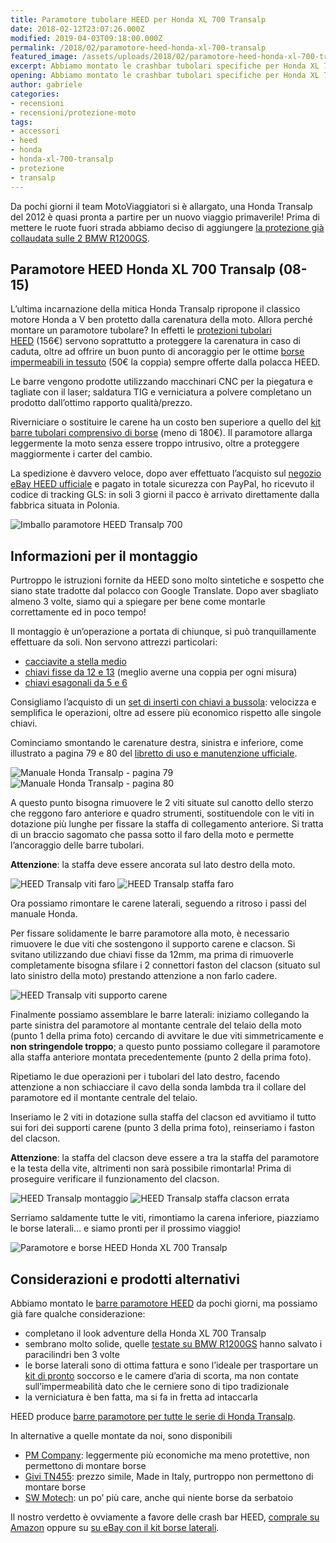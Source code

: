 ```yaml
---
title: Paramotore tubolare HEED per Honda XL 700 Transalp
date: 2018-02-12T23:07:26.000Z
modified: 2019-04-03T09:18:00.000Z
permalink: /2018/02/paramotore-heed-honda-xl-700-transalp
featured_image: /assets/uploads/2018/02/paramotore-heed-honda-xl-700-transalp/featured_image.jpg
excerpt: Abbiamo montato le crashbar tubolari specifiche per Honda XL 700 Transalp (08-15) prodotte da HEED, ecco le nostre istruzioni di montaggio e considerazioni sulle barre di protezione.
opening: Abbiamo montato le crashbar tubolari specifiche per Honda XL 700 Transalp (08-15) prodotte da HEED, ecco le nostre istruzioni di montaggio e considerazioni sulle barre di protezione e le borse da serbatoio.
author: gabriele
categories:
- recensioni
- recensioni/protezione-moto
tags:
- accessori
- heed
- honda
- honda-xl-700-transalp
- protezione
- transalp
---
```

Da pochi giorni il team MotoViaggiatori si è allargato, una Honda Transalp del 2012 è quasi pronta a partire per un nuovo viaggio primaverile! Prima di mettere le ruote fuori strada abbiamo deciso di aggiungere [la protezione già collaudata sulle 2 BMW R1200GS](/2016/09/paramotore-tubolare-heed-bmw-r-1200-gs/).

## Paramotore HEED Honda XL 700 Transalp (08-15)

L’ultima incarnazione della mitica Honda Transalp ripropone il classico motore Honda a V ben protetto dalla carenatura della moto. Allora perché montare un paramotore tubolare? In effetti le [protezioni tubolari HEED](http://amzn.to/2H9B8kd) (156€) servono soprattutto a proteggere la carenatura in caso di caduta, oltre ad offrire un buon punto di ancoraggio per le ottime [borse impermeabili in tessuto](https://ebay.us/zVTw73) (50€ la coppia) sempre offerte dalla polacca HEED.

Le barre vengono prodotte utilizzando macchinari CNC per la piegatura e tagliate con il laser; saldatura TIG e verniciatura a polvere completano un prodotto dall’ottimo rapporto qualità/prezzo.

Riverniciare o sostituire le carene ha un costo ben superiore a quello del [kit barre tubolari comprensivo di borse](https://ebay.us/zVTw73) (meno di 180€). Il paramotore allarga leggermente la moto senza essere troppo intrusivo, oltre a proteggere maggiormente i carter del cambio.

La spedizione è davvero veloce, dopo aver effettuato l’acquisto sul [negozio eBay HEED ufficiale](http://ebay.us/gyxuGc) e pagato in totale sicurezza con PayPal, ho ricevuto il codice di tracking GLS: in soli 3 giorni il pacco è arrivato direttamente dalla fabbrica situata in Polonia.

![Imballo paramotore HEED Transalp 700](/assets/uploads/2018/02/paramotore-heed-honda-xl-700-transalp/galleries/0/0.jpg "Il paramotore HEED arriva in una grossa scatola, perfettamente imballato")

## Informazioni per il montaggio

Purtroppo le istruzioni fornite da HEED sono molto sintetiche e sospetto che siano state tradotte dal polacco con Google Translate. Dopo aver sbagliato almeno 3 volte, siamo qui a spiegare per bene come montarle correttamente ed in poco tempo!

Il montaggio è un’operazione a portata di chiunque, si può tranquillamente effettuare da soli. Non servono attrezzi particolari:

- [cacciavite a stella medio](http://amzn.to/2Hb0mys)
- [chiavi fisse da 12 e 13](http://amzn.to/2o2H85t) (meglio averne una coppia per ogni misura)
- [chiavi esagonali da 5 e 6](http://amzn.to/2EDFth5)

Consigliamo l’acquisto di un [set di inserti con chiavi a bussola](http://amzn.to/2nV4Ml4): velocizza e semplifica le operazioni, oltre ad essere più economico rispetto alle singole chiavi.

Cominciamo smontando le carenature destra, sinistra e inferiore, come illustrato a pagina 79 e 80 del [libretto di uso e manutenzione ufficiale](http://www.hondaitalia.com/pdf/manuali/2010YM/Transalp.pdf).

![Manuale Honda Transalp - pagina 79](/assets/uploads/2018/02/paramotore-heed-honda-xl-700-transalp/galleries/1/0.png "Smontaggio e montaggio carenature laterali Honda XL 700 Transalp")
![Manuale Honda Transalp - pagina 80](/assets/uploads/2018/02/paramotore-heed-honda-xl-700-transalp/galleries/1/1.png "Smontaggio e montaggio carenatura inferiore Honda XL 700 Transalp")

A questo punto bisogna rimuovere le 2 viti situate sul canotto dello sterzo che reggono faro anteriore e quadro strumenti, sostituendole con le viti in dotazione più lunghe per fissare la staffa di collegamento anteriore. Si tratta di un braccio sagomato che passa sotto il faro della moto e permette l’ancoraggio delle barre tubolari.

**Attenzione**: la staffa deve essere ancorata sul lato destro della moto.

![HEED Transalp viti faro](/assets/uploads/2018/02/paramotore-heed-honda-xl-700-transalp/galleries/2/0.jpg "Le viti indicate dalle frecce vanno sostituite con quelle in dotazione alle barre paramotore HEED")
![HEED Transalp staffa faro](/assets/uploads/2018/02/paramotore-heed-honda-xl-700-transalp/galleries/2/1.jpg "La staffa di supporto anteriore montata. In rosso le viti da montare in questo passaggio, in verde la vite di fissaggio anteriore.")

Ora possiamo rimontare le carene laterali, seguendo a ritroso i passi del manuale Honda.

Per fissare solidamente le barre paramotore alla moto, è necessario rimuovere le due viti che sostengono il supporto carene e clacson.
Si svitano utilizzando due chiavi fisse da 12mm, ma prima di rimuoverle completamente bisogna sfilare i 2 connettori faston del clacson (situato sul lato sinistro della moto) prestando attenzione a non farlo cadere.

![HEED Transalp viti supporto carene](/assets/uploads/2018/02/paramotore-heed-honda-xl-700-transalp/galleries/3/0.jpg "Le viti indicate in rosso vanno sostituite con quelle in dotazione, a cui saranno fissate le barre paramotore")

Finalmente possiamo assemblare le barre laterali: iniziamo collegando la parte sinistra del paramotore al montante centrale del telaio della moto (punto 1 della prima foto) cercando di avvitare le due viti simmetricamente e **non stringendole troppo**; a questo punto possiamo collegare il paramotore alla staffa anteriore montata precedentemente (punto 2 della prima foto).

Ripetiamo le due operazioni per i tubolari del lato destro, facendo attenzione a non schiacciare il cavo della sonda lambda tra il collare del paramotore ed il montante centrale del telaio.

Inseriamo le 2 viti in dotazione sulla staffa del clacson ed avvitiamo il tutto sui fori dei supporti carene (punto 3 della prima foto), reinseriamo i faston del clacson.

**Attenzione**: la staffa del clacson deve essere a tra la staffa del paramotore e la testa della vite, altrimenti non sarà possibile rimontarla! Prima di proseguire verificare il funzionamento del clacson.

![HEED Transalp montaggio](/assets/uploads/2018/02/paramotore-heed-honda-xl-700-transalp/galleries/4/0.jpg "Montare il paramotore avvitando il collare intorno al montante centrale (1), poi avvitando la staffa anteriore (2) ed infine i supporti carene ed il clacson (3)")
![HEED Transalp staffa clacson errata](/assets/uploads/2018/02/paramotore-heed-honda-xl-700-transalp/galleries/4/1.jpg "Attenzione: la staffa del clacson va montata esternamente rispetto alla staffa del paramotore!")

Serriamo saldamente tutte le viti, rimontiamo la carena inferiore, piazziamo le borse laterali… e siamo pronti per il prossimo viaggio!

![Paramotore e borse HEED Honda XL 700 Transalp](/assets/uploads/2018/02/paramotore-heed-honda-xl-700-transalp/galleries/5/0.jpg "Paramotore e borse HEED per Honda XL 700 Transalp")

## Considerazioni e prodotti alternativi

Abbiamo montato le [barre paramotore HEED](https://ebay.us/zVTw73) da pochi giorni, ma possiamo già fare qualche considerazione:

- completano il look adventure della Honda XL 700 Transalp
- sembrano molto solide, quelle [testate su BMW R1200GS](/2016/09/paramotore-tubolare-heed-bmw-r-1200-gs/) hanno salvato i paracilindri ben 3 volte
- le borse laterali sono di ottima fattura e sono l’ideale per trasportare un [kit di pronto](http://amzn.to/2nUFRye) soccorso e le camere d’aria di scorta, ma non contate sull’impermeabilità dato che le cerniere sono di tipo tradizionale
- la verniciatura è ben fatta, ma si fa in fretta ad intaccarla

HEED produce [barre paramotore per tutte le serie di Honda Transalp](https://ebay.us/TPQNUu).

In alternative a quelle montate da noi, sono disponibili

- [PM Company](http://amzn.to/2nVjhW2): leggermente più economiche ma meno protettive, non permettono di montare borse
- [Givi TN455](https://ebay.us/KKpPbr): prezzo simile, Made in Italy, purtroppo non permettono di montare borse
- [SW Motech](http://amzn.to/2CfERct): un po’ più care, anche qui niente borse da serbatoio

Il nostro verdetto è ovviamente a favore delle crash bar HEED, [comprale su Amazon](http://amzn.to/2o5MAVt) oppure su [su eBay con il kit borse laterali](https://ebay.us/zVTw73).
